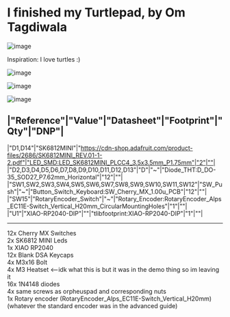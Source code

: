 # I finished my Turtlepad, by Om Tagdiwala

![image](https://github.com/user-attachments/assets/435322c5-1c7f-4979-a6d4-87571f9224d4)

Inspiration: I love turtles :)

![image](https://github.com/user-attachments/assets/018ac9ab-8a66-448f-8747-fd8aa082d2aa)

![image](https://github.com/user-attachments/assets/5d7d24c7-2280-490a-9a15-dfc51775d1c4)

![image](https://github.com/user-attachments/assets/53044650-d402-443d-8245-8016f9b75caa)



|"Reference"|"Value"|"Datasheet"|"Footprint"|"Qty"|"DNP"|
---------------------------------------------------------
|"D1,D14"|"SK6812MINI"|"https://cdn-shop.adafruit.com/product-files/2686/SK6812MINI_REV.01-1-2.pdf"|"LED_SMD:LED_SK6812MINI_PLCC4_3.5x3.5mm_P1.75mm"|"2"|""|
|"D2,D3,D4,D5,D6,D7,D8,D9,D10,D11,D12,D13"|"D"|"~"|"Diode_THT:D_DO-35_SOD27_P7.62mm_Horizontal"|"12"|""|
|"SW1,SW2,SW3,SW4,SW5,SW6,SW7,SW8,SW9,SW10,SW11,SW12"|"SW_Push"|"~"|"Button_Switch_Keyboard:SW_Cherry_MX_1.00u_PCB"|"12"|""|
|"SW15"|"RotaryEncoder_Switch"|"~"|"Rotary_Encoder:RotaryEncoder_Alps_EC11E-Switch_Vertical_H20mm_CircularMountingHoles"|"1"|""|
|"U1"|"XIAO-RP2040-DIP"|""|"tlibfootprint:XIAO-RP2040-DIP"|"1"|""|
______
12x Cherry MX Switches<br>
2x SK6812 MINI Leds<br>
1x XIAO RP2040<br>
12x Blank DSA Keycaps<br>
4x M3x16 Bolt<br>
4x M3 Heatset <--idk what this is but it was in the demo thing so im leaving it<br>
16x 1N4148 diodes<br>
4x same screws as orpheuspad and corresponding nuts<br>
1x Rotary encoder (RotaryEncoder_Alps_EC11E-Switch_Vertical_H20mm) (whatever the standard encoder was in the advanced guide)<br>
